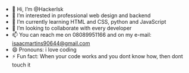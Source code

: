 - 👋 Hi, I’m @HackerIsk
- 👀 I’m interested in professional web design and backend 
- 🌱 I’m currently learning HTML and CSS, python and JavaScript 
- 💞️ I’m looking to collaborate with every developer
- 📫 You can reach me on 08089951166 and on my e-mail: isaacmartins90644@gmail.com
- 😄 Pronouns: i love coding
- ⚡ Fun fact: When your code works and you dont know how, then dont touch it

<!---
HackerIsk/HackerIsk is a ✨ special ✨ repository because its `README.md` (this file) appears on your GitHub profile.
You can click the Preview link to take a look at your changes.
--->
